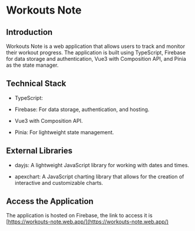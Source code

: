 # Workouts Note

## Introduction

Workouts Note is a web application that allows users to track and monitor their workout progress. The application is built using TypeScript, Firebase for data storage and authentication, Vue3 with Composition API, and Pinia as the state manager.

## Technical Stack

-   TypeScript: 
    
-   Firebase: For data storage, authentication, and hosting.
    
-   Vue3 with Composition API.
    
-   Pinia: For lightweight state management.
    

## External Libraries

-   dayjs: A lightweight JavaScript library for working with dates and times.
    
-   apexchart: A JavaScript charting library that allows for the creation of interactive and customizable charts.
    

## Access the Application

The application is hosted on Firebase, the link to access it is [https://workouts-note.web.app/](https://workouts-note.web.app/)
